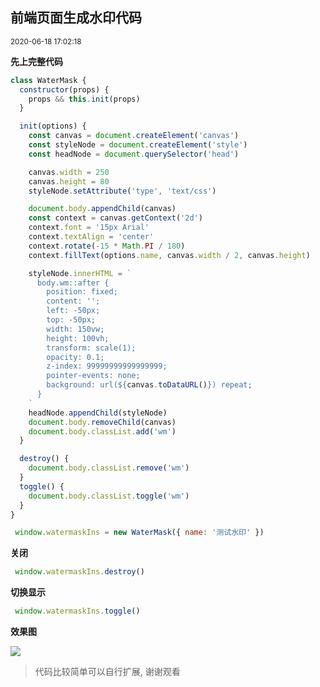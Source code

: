 
<h2 class="content-title">前端页面生成水印代码</h2>
<small class="content-date">2020-06-18 17:02:18</small>


**先上完整代码**

``````javascript
class WaterMask {
  constructor(props) {
    props && this.init(props)
  }

  init(options) {
    const canvas = document.createElement('canvas')
    const styleNode = document.createElement('style')
    const headNode = document.querySelector('head')

    canvas.width = 250
    canvas.height = 80
    styleNode.setAttribute('type', 'text/css')

    document.body.appendChild(canvas)
    const context = canvas.getContext('2d')
    context.font = '15px Arial'
    context.textAlign = 'center'
    context.rotate(-15 * Math.PI / 180)
    context.fillText(options.name, canvas.width / 2, canvas.height)

    styleNode.innerHTML = `
      body.wm::after {
        position: fixed;
        content: '';
        left: -50px;
        top: -50px;
        width: 150vw;
        height: 100vh;
        transform: scale(1);
        opacity: 0.1;
        z-index: 99999999999999999;
        pointer-events: none;
        background: url(${canvas.toDataURL()}) repeat;
      }
    `
    headNode.appendChild(styleNode)
    document.body.removeChild(canvas)
    document.body.classList.add('wm')
  }

  destroy() {
    document.body.classList.remove('wm')
  }
  toggle() {
    document.body.classList.toggle('wm')
  }
}

 window.watermaskIns = new WaterMask({ name: '测试水印' })
``````





**关闭**

``````javascript
 window.watermaskIns.destroy()
``````





**切换显示**

``````javascript
 window.watermaskIns.toggle()
``````



**效果图**

![](https://tva1.sinaimg.cn/large/008eGmZEgy1gnyrt6btm6j31c00u04qp.jpg)





> 代码比较简单可以自行扩展, 谢谢观看


